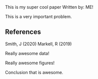 This is my super cool paper
Written by: ME!

This is a very important problem.

## References

Smith, J (2020)
Markell, R (2019)

Really awesome data!

Really awesome figures!

Conclusion that is awesome.
